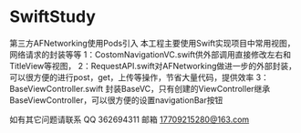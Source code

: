 # SwiftStudy
第三方AFNetworking使用Pods引入
本工程主要使用Swift实现项目中常用视图，网络请求的封装等等
1：CostomNavigationVC.swift供外部调用直接修改左右和TitleView等视图，
2：RequestAPI.swift对AFNetworking做进一步的外部封装，可以很方便的进行post，get，上传等操作，节省大量代码，提供效率
3：BaseViewController.swift 封装BaseVC，只有创建的ViewController继承BaseViewController，可以很方便的设置navigationBar按钮

如有其它问题请联系 QQ 362694311  邮箱 17709215280@163.com

